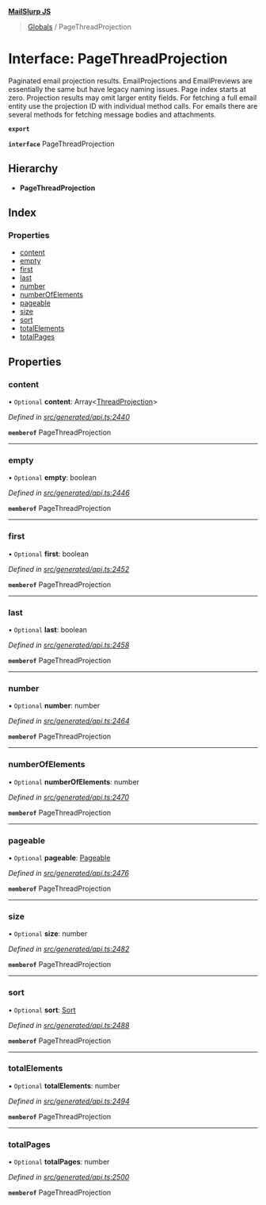 **[MailSlurp JS](../README.md)**

> [Globals](../README.md) / PageThreadProjection

# Interface: PageThreadProjection

Paginated email projection results. EmailProjections and EmailPreviews are essentially the same but have legacy naming issues. Page index starts at zero. Projection results may omit larger entity fields. For fetching a full email entity use the projection ID with individual method calls. For emails there are several methods for fetching message bodies and attachments.

**`export`** 

**`interface`** PageThreadProjection

## Hierarchy

* **PageThreadProjection**

## Index

### Properties

* [content](pagethreadprojection.md#content)
* [empty](pagethreadprojection.md#empty)
* [first](pagethreadprojection.md#first)
* [last](pagethreadprojection.md#last)
* [number](pagethreadprojection.md#number)
* [numberOfElements](pagethreadprojection.md#numberofelements)
* [pageable](pagethreadprojection.md#pageable)
* [size](pagethreadprojection.md#size)
* [sort](pagethreadprojection.md#sort)
* [totalElements](pagethreadprojection.md#totalelements)
* [totalPages](pagethreadprojection.md#totalpages)

## Properties

### content

• `Optional` **content**: Array\<[ThreadProjection](threadprojection.md)>

*Defined in [src/generated/api.ts:2440](https://github.com/mailslurp/mailslurp-client/blob/c889afa/src/generated/api.ts#L2440)*

**`memberof`** PageThreadProjection

___

### empty

• `Optional` **empty**: boolean

*Defined in [src/generated/api.ts:2446](https://github.com/mailslurp/mailslurp-client/blob/c889afa/src/generated/api.ts#L2446)*

**`memberof`** PageThreadProjection

___

### first

• `Optional` **first**: boolean

*Defined in [src/generated/api.ts:2452](https://github.com/mailslurp/mailslurp-client/blob/c889afa/src/generated/api.ts#L2452)*

**`memberof`** PageThreadProjection

___

### last

• `Optional` **last**: boolean

*Defined in [src/generated/api.ts:2458](https://github.com/mailslurp/mailslurp-client/blob/c889afa/src/generated/api.ts#L2458)*

**`memberof`** PageThreadProjection

___

### number

• `Optional` **number**: number

*Defined in [src/generated/api.ts:2464](https://github.com/mailslurp/mailslurp-client/blob/c889afa/src/generated/api.ts#L2464)*

**`memberof`** PageThreadProjection

___

### numberOfElements

• `Optional` **numberOfElements**: number

*Defined in [src/generated/api.ts:2470](https://github.com/mailslurp/mailslurp-client/blob/c889afa/src/generated/api.ts#L2470)*

**`memberof`** PageThreadProjection

___

### pageable

• `Optional` **pageable**: [Pageable](pageable.md)

*Defined in [src/generated/api.ts:2476](https://github.com/mailslurp/mailslurp-client/blob/c889afa/src/generated/api.ts#L2476)*

**`memberof`** PageThreadProjection

___

### size

• `Optional` **size**: number

*Defined in [src/generated/api.ts:2482](https://github.com/mailslurp/mailslurp-client/blob/c889afa/src/generated/api.ts#L2482)*

**`memberof`** PageThreadProjection

___

### sort

• `Optional` **sort**: [Sort](sort.md)

*Defined in [src/generated/api.ts:2488](https://github.com/mailslurp/mailslurp-client/blob/c889afa/src/generated/api.ts#L2488)*

**`memberof`** PageThreadProjection

___

### totalElements

• `Optional` **totalElements**: number

*Defined in [src/generated/api.ts:2494](https://github.com/mailslurp/mailslurp-client/blob/c889afa/src/generated/api.ts#L2494)*

**`memberof`** PageThreadProjection

___

### totalPages

• `Optional` **totalPages**: number

*Defined in [src/generated/api.ts:2500](https://github.com/mailslurp/mailslurp-client/blob/c889afa/src/generated/api.ts#L2500)*

**`memberof`** PageThreadProjection
